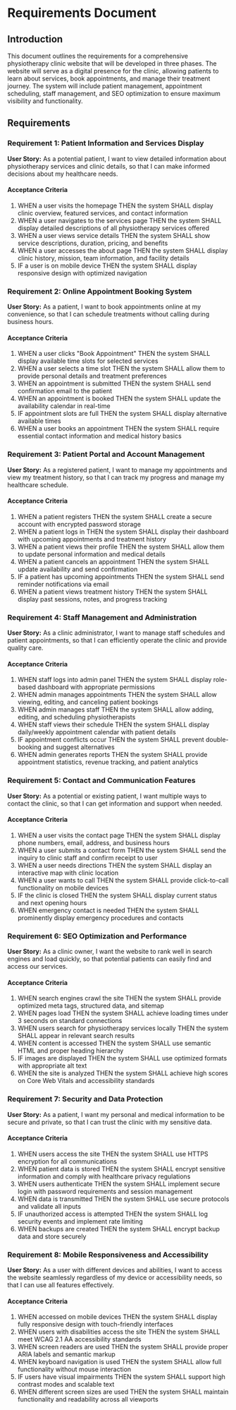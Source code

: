 # Requirements Document

## Introduction

This document outlines the requirements for a comprehensive physiotherapy clinic website that will be developed in three phases. The website will serve as a digital presence for the clinic, allowing patients to learn about services, book appointments, and manage their treatment journey. The system will include patient management, appointment scheduling, staff management, and SEO optimization to ensure maximum visibility and functionality.

## Requirements

### Requirement 1: Patient Information and Services Display

**User Story:** As a potential patient, I want to view detailed information about physiotherapy services and clinic details, so that I can make informed decisions about my healthcare needs.

#### Acceptance Criteria

1. WHEN a user visits the homepage THEN the system SHALL display clinic overview, featured services, and contact information
2. WHEN a user navigates to the services page THEN the system SHALL display detailed descriptions of all physiotherapy services offered
3. WHEN a user views service details THEN the system SHALL show service descriptions, duration, pricing, and benefits
4. WHEN a user accesses the about page THEN the system SHALL display clinic history, mission, team information, and facility details
5. IF a user is on mobile device THEN the system SHALL display responsive design with optimized navigation

### Requirement 2: Online Appointment Booking System

**User Story:** As a patient, I want to book appointments online at my convenience, so that I can schedule treatments without calling during business hours.

#### Acceptance Criteria

1. WHEN a user clicks "Book Appointment" THEN the system SHALL display available time slots for selected services
2. WHEN a user selects a time slot THEN the system SHALL allow them to provide personal details and treatment preferences
3. WHEN an appointment is submitted THEN the system SHALL send confirmation email to the patient
4. WHEN an appointment is booked THEN the system SHALL update the availability calendar in real-time
5. IF appointment slots are full THEN the system SHALL display alternative available times
6. WHEN a user books an appointment THEN the system SHALL require essential contact information and medical history basics

### Requirement 3: Patient Portal and Account Management

**User Story:** As a registered patient, I want to manage my appointments and view my treatment history, so that I can track my progress and manage my healthcare schedule.

#### Acceptance Criteria

1. WHEN a patient registers THEN the system SHALL create a secure account with encrypted password storage
2. WHEN a patient logs in THEN the system SHALL display their dashboard with upcoming appointments and treatment history
3. WHEN a patient views their profile THEN the system SHALL allow them to update personal information and medical details
4. WHEN a patient cancels an appointment THEN the system SHALL update availability and send confirmation
5. IF a patient has upcoming appointments THEN the system SHALL send reminder notifications via email
6. WHEN a patient views treatment history THEN the system SHALL display past sessions, notes, and progress tracking

### Requirement 4: Staff Management and Administration

**User Story:** As a clinic administrator, I want to manage staff schedules and patient appointments, so that I can efficiently operate the clinic and provide quality care.

#### Acceptance Criteria

1. WHEN staff logs into admin panel THEN the system SHALL display role-based dashboard with appropriate permissions
2. WHEN admin manages appointments THEN the system SHALL allow viewing, editing, and canceling patient bookings
3. WHEN admin manages staff THEN the system SHALL allow adding, editing, and scheduling physiotherapists
4. WHEN staff views their schedule THEN the system SHALL display daily/weekly appointment calendar with patient details
5. IF appointment conflicts occur THEN the system SHALL prevent double-booking and suggest alternatives
6. WHEN admin generates reports THEN the system SHALL provide appointment statistics, revenue tracking, and patient analytics

### Requirement 5: Contact and Communication Features

**User Story:** As a potential or existing patient, I want multiple ways to contact the clinic, so that I can get information and support when needed.

#### Acceptance Criteria

1. WHEN a user visits the contact page THEN the system SHALL display phone numbers, email, address, and business hours
2. WHEN a user submits a contact form THEN the system SHALL send the inquiry to clinic staff and confirm receipt to user
3. WHEN a user needs directions THEN the system SHALL display an interactive map with clinic location
4. WHEN a user wants to call THEN the system SHALL provide click-to-call functionality on mobile devices
5. IF the clinic is closed THEN the system SHALL display current status and next opening hours
6. WHEN emergency contact is needed THEN the system SHALL prominently display emergency procedures and contacts

### Requirement 6: SEO Optimization and Performance

**User Story:** As a clinic owner, I want the website to rank well in search engines and load quickly, so that potential patients can easily find and access our services.

#### Acceptance Criteria

1. WHEN search engines crawl the site THEN the system SHALL provide optimized meta tags, structured data, and sitemap
2. WHEN pages load THEN the system SHALL achieve loading times under 3 seconds on standard connections
3. WHEN users search for physiotherapy services locally THEN the system SHALL appear in relevant search results
4. WHEN content is accessed THEN the system SHALL use semantic HTML and proper heading hierarchy
5. IF images are displayed THEN the system SHALL use optimized formats with appropriate alt text
6. WHEN the site is analyzed THEN the system SHALL achieve high scores on Core Web Vitals and accessibility standards

### Requirement 7: Security and Data Protection

**User Story:** As a patient, I want my personal and medical information to be secure and private, so that I can trust the clinic with my sensitive data.

#### Acceptance Criteria

1. WHEN users access the site THEN the system SHALL use HTTPS encryption for all communications
2. WHEN patient data is stored THEN the system SHALL encrypt sensitive information and comply with healthcare privacy regulations
3. WHEN users authenticate THEN the system SHALL implement secure login with password requirements and session management
4. WHEN data is transmitted THEN the system SHALL use secure protocols and validate all inputs
5. IF unauthorized access is attempted THEN the system SHALL log security events and implement rate limiting
6. WHEN backups are created THEN the system SHALL encrypt backup data and store securely

### Requirement 8: Mobile Responsiveness and Accessibility

**User Story:** As a user with different devices and abilities, I want to access the website seamlessly regardless of my device or accessibility needs, so that I can use all features effectively.

#### Acceptance Criteria

1. WHEN accessed on mobile devices THEN the system SHALL display fully responsive design with touch-friendly interfaces
2. WHEN users with disabilities access the site THEN the system SHALL meet WCAG 2.1 AA accessibility standards
3. WHEN screen readers are used THEN the system SHALL provide proper ARIA labels and semantic markup
4. WHEN keyboard navigation is used THEN the system SHALL allow full functionality without mouse interaction
5. IF users have visual impairments THEN the system SHALL support high contrast modes and scalable text
6. WHEN different screen sizes are used THEN the system SHALL maintain functionality and readability across all viewports
